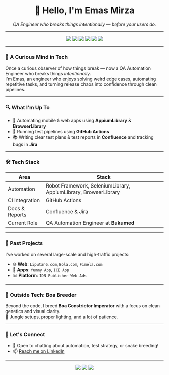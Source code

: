 <h1 align="center">👋 Hello, I'm Emas Mirza</h1>
<p align="center"><i>QA Engineer who breaks things intentionally — before your users do.</i></p>

---

<p align="center">
  <img src="https://img.shields.io/badge/Robot_Framework-Active-blue?style=for-the-badge&logo=python&logoColor=white" />
  <img src="https://img.shields.io/badge/SeleniumLibrary-Used-green?style=for-the-badge" />
  <img src="https://img.shields.io/badge/AppiumLibrary-Mobile_Automation-purple?style=for-the-badge" />
  <img src="https://img.shields.io/badge/RequestsLibrary-API_Testing-orange?style=for-the-badge" />
  <img src="https://img.shields.io/badge/BrowserLibrary-Modern_UI-yellow?style=for-the-badge" />
  <img src="https://img.shields.io/badge/YAML-Configuration-critical?style=for-the-badge&logo=yaml" />
</p>

---

### 🧠 A Curious Mind in Tech

Once a curious observer of how things break — now a QA Automation Engineer who breaks things *intentionally*.  
I'm Emas, an engineer who enjoys solving weird edge cases, automating repetitive tasks, and turning release chaos into confidence through clean pipelines.

---

### 🔍 What I'm Up To

- 📱 Automating mobile & web apps using **AppiumLibrary** & **BrowserLibrary**
- 🚀 Running test pipelines using **GitHub Actions**
- 📚 Writing clear test plans & test reports in **Confluence** and tracking bugs in **Jira**

---

### 🛠️ Tech Stack

| Area           | Stack                                                              |
|----------------|---------------------------------------------------------------------|
| Automation     | Robot Framework, SeleniumLibrary, AppiumLibrary, BrowserLibrary    |
| CI Integration | GitHub Actions                                       |
| Docs & Reports | Confluence & Jira                                          |
| Current Role   | QA Automation Engineer at **Bukumed**                              |

---

### 🧾 Past Projects

I've worked on several large-scale and high-traffic projects:

- 🌐 **Web**: `Liputan6.com`, `Bola.com`, `Fimela.com`
- 📱 **Apps**: `Yummy App`, `ICE App`
- 📊 **Platform**: `IDN Publisher Web Ads`

---

### 🐍 Outside Tech: Boa Breeder

Beyond the code, I breed **Boa Constrictor Imperator** with a focus on clean genetics and visual clarity.  
📸 Jungle setups, proper lighting, and a lot of patience.

---

### 🤝 Let's Connect

- 💬 Open to chatting about automation, test strategy, or snake breeding!
- 📫 [Reach me on LinkedIn](https://www.linkedin.com/in/emas-achmad-mirza-b059bb147/)  

---

<p align="center">
  <img src="https://img.shields.io/badge/Commits-1500%2B-blue?style=for-the-badge&logo=github" />
  <img src="https://img.shields.io/badge/Automation%20Tests-Extensive-green?style=for-the-badge&logo=robotframework" />
  <img src="https://img.shields.io/badge/Private_Projects-Many-lightgrey?style=for-the-badge&logo=lock" />
</p>
